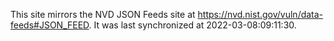 This site mirrors the NVD JSON Feeds site at https://nvd.nist.gov/vuln/data-feeds#JSON_FEED. It was last synchronized at 2022-03-08:09:11:30.